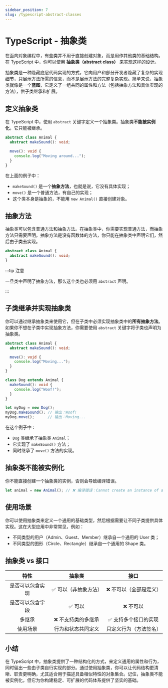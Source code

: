 ```yaml
---
sidebar_position: 7
slug: /typescript-abstract-classes
---
```


# TypeScript - 抽象类

在面向对象编程中，有些类并不用于直接创建对象，而是用作其他类的基础结构。在 TypeScript 中，你可以使用 **抽象类（abstract class）** 来实现这样的设计。

抽象类是一种隐藏底层代码实现的方式，它向用户和部分开发者隐藏了复杂的实现细节，只展示方法所需的信息，而不是展示方法的完整复杂实现。简单来说，抽象类就像是一个**蓝图**，它定义了一组共同的属性和方法（包括抽象方法和具体实现的方法），供子类继承和扩展。



## 定义抽象类

在 TypeScript 中，使用 `abstract` 关键字定义一个抽象类。抽象类**不能被实例化**，它只能被继承。

```typescript showLineNumbers
abstract class Animal {
  abstract makeSound(): void;

  move(): void {
    console.log("Moving around...");
  }
}
```

在上面的例子中：

- `makeSound()` 是一个**抽象方法**，也就是说，它没有具体实现；
- `move()` 是一个普通方法，有自己的实现；
- 这个类本身是抽象的，不能用 `new Animal()` 直接创建对象。



## 抽象方法

抽象类可以包含普通方法和抽象方法。在抽象类中，你需要实现普通方法，而抽象方法只需要声明。抽象方法是没有函数体的方法，你只能在抽象类中声明它们，然后由子类去实现。

```typescript showLineNumbers
abstract class Animal {
  abstract makeSound(): void;
}
```



:::tip 注意

一旦类中声明了抽象方法，那么这个类也必须用 `abstract` 声明。

:::



## 子类继承并实现抽象类

你可以通过继承抽象类来使用它，但在子类中必须实现抽象类中的**所有抽象方法**。如果你不想在子类中实现抽象方法，你需要使用 `abstract` 关键字将子类也声明为抽象类。

```typescript showLineNumbers
abstract class Animal {
  abstract makeSound(): void;

  move(): void {
    console.log("Moving...");
  }
}

class Dog extends Animal {
  makeSound(): void {
    console.log("Woof!");
  }
}

let myDog = new Dog();
myDog.makeSound(); // 输出：Woof!
myDog.move();      // 输出：Moving...
```

在这个例子中：

- `Dog` 类继承了抽象类 `Animal`；
- 它实现了 `makeSound()` 方法；
- 同时继承了 `move()` 方法的实现。



## 抽象类不能被实例化

你不能直接创建一个抽象类的实例，否则会导致编译错误。

```typescript
let animal = new Animal(); // ❌ 编译错误：Cannot create an instance of an abstract class.
```



## 使用场景

你可以使用抽象类来定义一个通用的基础类型，然后根据需要让不同子类提供具体实现。这在大型应用中非常常见，例如：

- 不同类型的用户（Admin、Guest、Member）继承自一个通用的 User 类；
- 不同类型的图形（Circle、Rectangle）继承自一个通用的 Shape 类。



## 抽象类 vs 接口

|       特性       |        抽象类        |          接口          |
| :--------------: | :------------------: | :--------------------: |
| 是否可以包含实现 | ✅ 可以（非抽象方法） | ❌ 不可以（全部是定义） |
| 是否可以包含字段 |        ✅ 可以        |        ❌ 不可以        |
|      多继承      |  ❌ 不支持类的多继承  |  ✅ 支持多个接口的实现  |
|     使用场景     |  行为和状态共同定义  | 只定义行为（方法签名） |



## 小结

在 TypeScript 中，抽象类提供了一种结构化的方式，来定义通用的属性和行为，同时留出一些由子类自行实现的部分。通过使用抽象类，你可以让代码结构更清晰、职责更明确，尤其适合用于描述具备相似特性的对象集合。记住，抽象类不能被实例化，但它为你构建稳定、可扩展的代码体系提供了坚实的基础。
